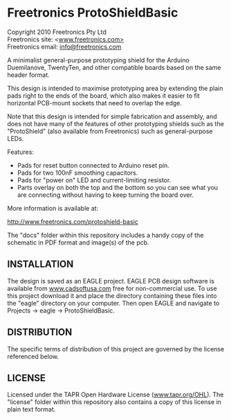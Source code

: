 Freetronics ProtoShieldBasic
==============================
Copyright 2010 Freetronics Pty Ltd  
Freetronics site:  <www.freetronics.com>  
Freetronics email: <info@freetronics.com>  

A minimalist general-purpose prototyping shield for the Arduino
Duemilanove, TwentyTen, and other compatible boards based on the same
header format.

This design is intended to maximise prototyping area by extending the
plain pads right to the ends of the board, which also makes it easier
to fit horizontal PCB-mount sockets that need to overlap the edge.

Note that this design is intended for simple fabrication and assembly,
and does not have many of the features of other prototyping shields
such as the "ProtoShield" (also available from Freetronics) such as
general-purpose LEDs.

Features:

 * Pads for reset button connected to Arduino reset pin.
 * Pads for two 100nF smoothing capacitors.
 * Pads for "power on" LED and current-limiting resistor.
 * Parts overlay on both the top and the bottom so you can see what you
   are connecting without having to keep turning the board over.

More information is available at:

  http://www.freetronics.com/protoshield-basic

The "docs" folder within this repository includes a handy copy of the
schematic in PDF format and image(s) of the pcb.


INSTALLATION
------------
The design is saved as an EAGLE project. EAGLE PCB design software is
available from www.cadsoftusa.com free for non-commercial use. To use
this project download it and place the directory containing these files
into the "eagle" directory on your computer. Then open EAGLE and
navigate to Projects -> eagle -> ProtoShieldBasic.


DISTRIBUTION
------------
The specific terms of distribution of this project are governed by the
license referenced below.


LICENSE
-------
Licensed under the TAPR Open Hardware License (www.tapr.org/OHL).
The "license" folder within this repository also contains a copy of
this license in plain text format.
